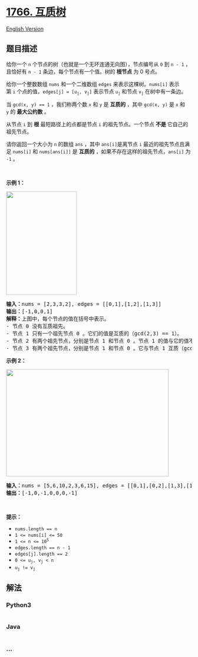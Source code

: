 # [1766. 互质树](https://leetcode-cn.com/problems/tree-of-coprimes)

[English Version](/solution/1700-1799/1766.Tree%20of%20Coprimes/README_EN.md)

## 题目描述

<!-- 这里写题目描述 -->

<p>给你一个 <code>n</code> 个节点的树（也就是一个无环连通无向图），节点编号从 <code>0</code> 到 <code>n - 1</code> ，且恰好有 <code>n - 1</code> 条边，每个节点有一个值。树的 <strong>根节点</strong> 为 0 号点。</p>

<p>给你一个整数数组 <code>nums</code> 和一个二维数组 <code>edges</code> 来表示这棵树。<code>nums[i]</code> 表示第 <code>i</code> 个点的值，<code>edges[j] = [u<sub>j</sub>, v<sub>j</sub>]</code> 表示节点 <code>u<sub>j</sub></code> 和节点 <code>v<sub>j</sub></code> 在树中有一条边。</p>

<p>当 <code>gcd(x, y) == 1</code> ，我们称两个数 <code>x</code> 和 <code>y</code> 是 <strong>互质的</strong> ，其中 <code>gcd(x, y)</code> 是 <code>x</code> 和 <code>y</code> 的 <strong>最大公约数</strong> 。</p>

<p>从节点 <code>i</code> 到 <strong>根</strong> 最短路径上的点都是节点 <code>i</code> 的祖先节点。一个节点 <strong>不是</strong> 它自己的祖先节点。</p>

<p>请你返回一个大小为 <code>n</code> 的数组 <code>ans</code> ，其中<em> </em><code>ans[i]</code>是离节点 <code>i</code> 最近的祖先节点且满足<em> </em><code>nums[i]</code> 和<em> </em><code>nums[ans[i]]</code> 是 <strong>互质的</strong> ，如果不存在这样的祖先节点，<code>ans[i]</code> 为 <code>-1</code> 。</p>

<p> </p>

<p><strong>示例 1：</strong></p>

<p><strong><img alt="" src="https://cdn.jsdelivr.net/gh/doocs/leetcode@main/solution/1700-1799/1766.Tree%20of%20Coprimes/images/untitled-diagram.png" style="width: 191px; height: 281px;" /></strong></p>

<pre>
<b>输入：</b>nums = [2,3,3,2], edges = [[0,1],[1,2],[1,3]]
<b>输出：</b>[-1,0,0,1]
<b>解释：</b>上图中，每个节点的值在括号中表示。
- 节点 0 没有互质祖先。
- 节点 1 只有一个祖先节点 0 。它们的值是互质的（gcd(2,3) == 1）。
- 节点 2 有两个祖先节点，分别是节点 1 和节点 0 。节点 1 的值与它的值不是互质的（gcd(3,3) == 3）但节点 0 的值是互质的(gcd(2,3) == 1)，所以节点 0 是最近的符合要求的祖先节点。
- 节点 3 有两个祖先节点，分别是节点 1 和节点 0 。它与节点 1 互质（gcd(3,2) == 1），所以节点 1 是离它最近的符合要求的祖先节点。
</pre>

<p><strong>示例 2：</strong></p>

<p><img alt="" src="https://cdn.jsdelivr.net/gh/doocs/leetcode@main/solution/1700-1799/1766.Tree%20of%20Coprimes/images/untitled-diagram1.png" style="width: 441px; height: 291px;" /></p>

<pre>
<strong>输入：</strong>nums = [5,6,10,2,3,6,15], edges = [[0,1],[0,2],[1,3],[1,4],[2,5],[2,6]]
<b>输出：</b>[-1,0,-1,0,0,0,-1]
</pre>

<p> </p>

<p><strong>提示：</strong></p>

<ul>
	<li><code>nums.length == n</code></li>
	<li><code>1 <= nums[i] <= 50</code></li>
	<li><code>1 <= n <= 10<sup>5</sup></code></li>
	<li><code>edges.length == n - 1</code></li>
	<li><code>edges[j].length == 2</code></li>
	<li><code>0 <= u<sub>j</sub>, v<sub>j</sub> < n</code></li>
	<li><code>u<sub>j</sub> != v<sub>j</sub></code></li>
</ul>

## 解法

<!-- 这里可写通用的实现逻辑 -->

<!-- tabs:start -->

### **Python3**

<!-- 这里可写当前语言的特殊实现逻辑 -->

```python

```

### **Java**

<!-- 这里可写当前语言的特殊实现逻辑 -->

```java

```

### **...**

```

```

<!-- tabs:end -->
